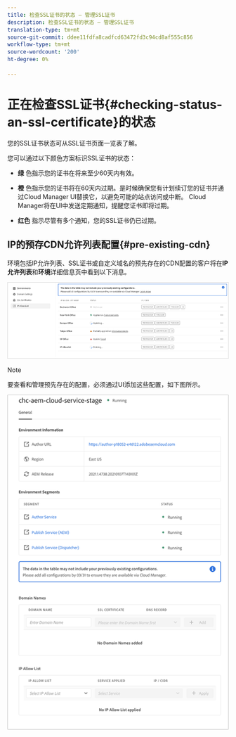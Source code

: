```yaml
---
title: 检查SSL证书的状态 — 管理SSL证书
description: 检查SSL证书的状态 — 管理SSL证书
translation-type: tm+mt
source-git-commit: ddee11fdfa8cadfcd63472fd3c94cd8af555c856
workflow-type: tm+mt
source-wordcount: '200'
ht-degree: 0%

---
```



# 正在检查SSL证书{#checking-status-an-ssl-certificate}的状态

您的SSL证书状态可从SSL证书页面一览表了解。

您可以通过以下颜色方案标识SSL证书的状态：

* **绿**
色指示您的证书在将来至少60天内有效。

* **橙**
色指示您的证书将在60天内过期。是时候确保您有计划续订您的证书并通过Cloud Manager UI替换它，以避免可能的站点访问或中断。 Cloud Manager将在UI中发送定期通知，提醒您证书即将过期。

* **红色**
指示尽管有多个通知，您的SSL证书仍已过期。

## IP的预存CDN允许列表配置{#pre-existing-cdn}

环境包括IP允许列表、SSL证书或自定义域名的预先存在的CDN配置的客户将在&#x200B;**IP允许列表**&#x200B;和&#x200B;**环境**&#x200B;详细信息页中看到以下消息。

![](/help/implementing/cloud-manager/assets/ip-allow-list-1.png)

>[!NOTE]
>要查看和管理预先存在的配置，必须通过UI添加这些配置，如下图所示。

![](/help/implementing/cloud-manager/assets/ip-allow-list-2.png)